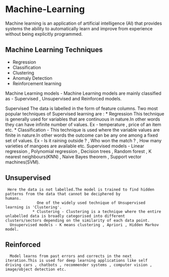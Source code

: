 # Machine-Learning

Machine learning is an application of artificial intelligence (AI) that provides systems the ability to automatically learn and improve from experience without being explicitly programmed.

## Machine Learning Techniques 
   * Regression
   * Classification
   * Clustering
   * Anomaly Detection
   * Reinforcement learning

 Machine Learning models - Machine Learning models are mainly classified as - Supervised , Unsupervised and Reinforced models.
 
   Supervised 
     The data is labelled in the form of feature columns. Two most popular techniques of Supervised learning are :
                * Regression This technique is generally used for variables that are continuous in nature.In other words they can                           have infinite number of values. Ex - temperature , price of an item etc.
                * Classification - This technique is used where the variable values are finite in nature.In other words the outcome can be                   any one among a fixed set of values. Ex - Is it raining outside ? , Who won the match ? , How many varieties of mangoes                   are available etc.
      Supervised models - Linear regression , Polynomial regression , Decision trees , Random forest ,  K nearest neighbours(KNN) , Naive       Bayes theorem ,  Support vector machines(SVM).
      
 ##  Unsupervised
     Here the data is not labelled.The model is trained to find hidden patterns from the data that cannot be deciphered by                      humans.
                  One of the widely used technique of Unsupervised learning is 'Clustering'.
                * Clustering - Clustering is a technique where the entire unlabelled data is broadly categorised into different                             clusters/sectors depending on the similarity of each data point.
      Unsupervised models - K means clustering , Apriori , Hidden Markov model.
      
   ## Reinforced 
      Model learns from past errors and corrects in the next iteration.This is used for deep learning applications like self                     driving cars , chatbots , recommender systems , computer vision , image/object detection etc.
   

     
